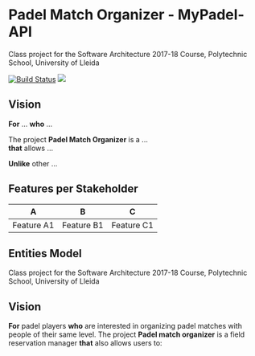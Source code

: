 # Padel Match Organizer - MyPadel-API

Class project for the Software Architecture 2017-18 Course, Polytechnic School, University of Lleida

[![Build Status](https://travis-ci.org/UdL-EPS-SoftArch/mypadel-api.svg?branch=master)](https://travis-ci.org/UdL-EPS-SoftArch/mypadel-api/branches) 
<a href="https://zenhub.com"><img src="https://cdn.rawgit.com/ZenHubIO/support/master/zenhub-badge.svg"></a>

## Vision

**For** ... **who** ...

The project **Padel Match Organizer** is a ... \
**that** allows ...

**Unlike** other ...


## Features per Stakeholder

|       A                 |       B                              |  C
| ------------------------|--------------------------------------|-------------------------
|  Feature A1             |  Feature B1                          |  Feature C1


## Entities Model


Class project for the Software Architecture 2017-18 Course, Polytechnic School, University of Lleida

## Vision

**For** padel players **who** are interested in organizing padel matches with people of their same level.
The project **Padel match organizer** is a field reservation manager **that** also allows users to: